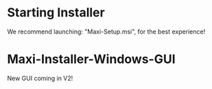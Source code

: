 # Starting Installer
We recommend launching: "Maxi-Setup.msi", for the best experience!

# Maxi-Installer-Windows-GUI
New GUI coming in V2!
